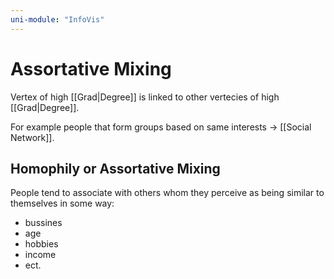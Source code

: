 ```yaml
---
uni-module: "InfoVis"
---
```


# Assortative Mixing

Vertex of high [[Grad|Degree]] is linked to other vertecies of high [[Grad|Degree]].

For example people that form groups based on same interests → [[Social Network]].

## Homophily or Assortative Mixing

People tend to associate with others whom they perceive as being similar to themselves in some way:

- bussines
- age
- hobbies
- income
- ect.

